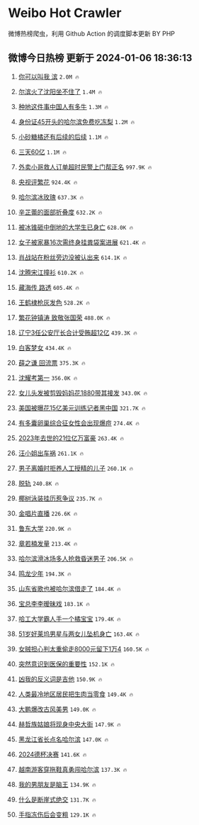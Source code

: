 # Weibo Hot Crawler 



微博热榜爬虫，利用 Github Action 的调度脚本更新 BY PHP 


## 微博今日热榜 更新于 2024-01-06 18:36:13 
1. [你可以叫我 滨](https://s.weibo.com/weibo?q=%E4%BD%A0%E5%8F%AF%E4%BB%A5%E5%8F%AB%E6%88%91%20%E6%BB%A8&t=31&band_rank=1&Refer=top) `2.0M 🔥` 

1. [尔滨火了沈阳坐不住了](https://s.weibo.com/weibo?q=%23%E5%B0%94%E6%BB%A8%E7%81%AB%E4%BA%86%E6%B2%88%E9%98%B3%E5%9D%90%E4%B8%8D%E4%BD%8F%E4%BA%86%23&t=31&band_rank=2&Refer=top) `1.4M 🔥` 

1. [种地这件事中国人有多牛](https://s.weibo.com/weibo?q=%23%E7%A7%8D%E5%9C%B0%E8%BF%99%E4%BB%B6%E4%BA%8B%E4%B8%AD%E5%9B%BD%E4%BA%BA%E6%9C%89%E5%A4%9A%E7%89%9B%23&t=31&band_rank=3&Refer=top) `1.3M 🔥` 

1. [身份证45开头的哈尔滨免费吃冻梨](https://s.weibo.com/weibo?q=%23%E8%BA%AB%E4%BB%BD%E8%AF%8145%E5%BC%80%E5%A4%B4%E7%9A%84%E5%93%88%E5%B0%94%E6%BB%A8%E5%85%8D%E8%B4%B9%E5%90%83%E5%86%BB%E6%A2%A8%23&t=31&band_rank=4&Refer=top) `1.2M 🔥` 

1. [小砂糖橘还有后续的后续](https://s.weibo.com/weibo?q=%23%E5%B0%8F%E7%A0%82%E7%B3%96%E6%A9%98%E8%BF%98%E6%9C%89%E5%90%8E%E7%BB%AD%E7%9A%84%E5%90%8E%E7%BB%AD%23&t=31&band_rank=5&Refer=top) `1.1M 🔥` 

1. [三天60亿](https://s.weibo.com/weibo?q=%E4%B8%89%E5%A4%A960%E4%BA%BF&t=31&band_rank=6&Refer=top) `1.1M 🔥` 

1. [外卖小哥救人订单超时民警上门帮正名](https://s.weibo.com/weibo?q=%23%E5%A4%96%E5%8D%96%E5%B0%8F%E5%93%A5%E6%95%91%E4%BA%BA%E8%AE%A2%E5%8D%95%E8%B6%85%E6%97%B6%E6%B0%91%E8%AD%A6%E4%B8%8A%E9%97%A8%E5%B8%AE%E6%AD%A3%E5%90%8D%23&t=31&band_rank=7&Refer=top) `997.9K 🔥` 

1. [央视评繁花](https://s.weibo.com/weibo?q=%23%E5%A4%AE%E8%A7%86%E8%AF%84%E7%B9%81%E8%8A%B1%23&t=31&band_rank=8&Refer=top) `924.4K 🔥` 

1. [哈尔滨冰玫瑰](https://s.weibo.com/weibo?q=%E5%93%88%E5%B0%94%E6%BB%A8%E5%86%B0%E7%8E%AB%E7%91%B0&t=31&band_rank=9&Refer=top) `637.3K 🔥` 

1. [辛芷蕾的面部折叠度](https://s.weibo.com/weibo?q=%23%E8%BE%9B%E8%8A%B7%E8%95%BE%E7%9A%84%E9%9D%A2%E9%83%A8%E6%8A%98%E5%8F%A0%E5%BA%A6%23&t=31&band_rank=10&Refer=top) `632.2K 🔥` 

1. [被冰锥砸中倒地的大学生已身亡](https://s.weibo.com/weibo?q=%23%E8%A2%AB%E5%86%B0%E9%94%A5%E7%A0%B8%E4%B8%AD%E5%80%92%E5%9C%B0%E7%9A%84%E5%A4%A7%E5%AD%A6%E7%94%9F%E5%B7%B2%E8%BA%AB%E4%BA%A1%23&t=31&band_rank=11&Refer=top) `628.0K 🔥` 

1. [女子被家暴16次需终身挂粪袋案进展](https://s.weibo.com/weibo?q=%23%E5%A5%B3%E5%AD%90%E8%A2%AB%E5%AE%B6%E6%9A%B416%E6%AC%A1%E9%9C%80%E7%BB%88%E8%BA%AB%E6%8C%82%E7%B2%AA%E8%A2%8B%E6%A1%88%E8%BF%9B%E5%B1%95%23&t=31&band_rank=12&Refer=top) `621.4K 🔥` 

1. [肖战站在粉丝旁边没被认出来](https://s.weibo.com/weibo?q=%23%E8%82%96%E6%88%98%E7%AB%99%E5%9C%A8%E7%B2%89%E4%B8%9D%E6%97%81%E8%BE%B9%E6%B2%A1%E8%A2%AB%E8%AE%A4%E5%87%BA%E6%9D%A5%23&t=31&band_rank=13&Refer=top) `614.1K 🔥` 

1. [沈腾宋江撞衫](https://s.weibo.com/weibo?q=%23%E6%B2%88%E8%85%BE%E5%AE%8B%E6%B1%9F%E6%92%9E%E8%A1%AB%23&t=31&band_rank=14&Refer=top) `610.2K 🔥` 

1. [藏海传 路透](https://s.weibo.com/weibo?q=%E8%97%8F%E6%B5%B7%E4%BC%A0%20%E8%B7%AF%E9%80%8F&t=31&band_rank=15&Refer=top) `605.4K 🔥` 

1. [王鹤棣枪灰发色](https://s.weibo.com/weibo?q=%23%E7%8E%8B%E9%B9%A4%E6%A3%A3%E6%9E%AA%E7%81%B0%E5%8F%91%E8%89%B2%23&t=31&band_rank=16&Refer=top) `528.2K 🔥` 

1. [繁花钟镇涛 致敬张国荣](https://s.weibo.com/weibo?q=%E7%B9%81%E8%8A%B1%E9%92%9F%E9%95%87%E6%B6%9B%20%E8%87%B4%E6%95%AC%E5%BC%A0%E5%9B%BD%E8%8D%A3&t=31&band_rank=17&Refer=top) `488.0K 🔥` 

1. [辽宁3任公安厅长合计受贿超12亿](https://s.weibo.com/weibo?q=%23%E8%BE%BD%E5%AE%813%E4%BB%BB%E5%85%AC%E5%AE%89%E5%8E%85%E9%95%BF%E5%90%88%E8%AE%A1%E5%8F%97%E8%B4%BF%E8%B6%8512%E4%BA%BF%23&t=31&band_rank=18&Refer=top) `439.3K 🔥` 

1. [白客梦女](https://s.weibo.com/weibo?q=%E7%99%BD%E5%AE%A2%E6%A2%A6%E5%A5%B3&t=31&band_rank=19&Refer=top) `434.4K 🔥` 

1. [薛之谦 回流票](https://s.weibo.com/weibo?q=%E8%96%9B%E4%B9%8B%E8%B0%A6%20%E5%9B%9E%E6%B5%81%E7%A5%A8&t=31&band_rank=20&Refer=top) `375.3K 🔥` 

1. [沈耀考第一](https://s.weibo.com/weibo?q=%E6%B2%88%E8%80%80%E8%80%83%E7%AC%AC%E4%B8%80&t=31&band_rank=21&Refer=top) `356.0K 🔥` 

1. [女儿头发被剪毁妈妈花1880带其接发](https://s.weibo.com/weibo?q=%23%E5%A5%B3%E5%84%BF%E5%A4%B4%E5%8F%91%E8%A2%AB%E5%89%AA%E6%AF%81%E5%A6%88%E5%A6%88%E8%8A%B11880%E5%B8%A6%E5%85%B6%E6%8E%A5%E5%8F%91%23&t=31&band_rank=22&Refer=top) `343.0K 🔥` 

1. [美国被曝花15亿美元训练记者黑中国](https://s.weibo.com/weibo?q=%23%E7%BE%8E%E5%9B%BD%E8%A2%AB%E6%9B%9D%E8%8A%B115%E4%BA%BF%E7%BE%8E%E5%85%83%E8%AE%AD%E7%BB%83%E8%AE%B0%E8%80%85%E9%BB%91%E4%B8%AD%E5%9B%BD%23&t=31&band_rank=23&Refer=top) `321.7K 🔥` 

1. [有多囊卵巢综合征女性会出现爆痘](https://s.weibo.com/weibo?q=%23%E6%9C%89%E5%A4%9A%E5%9B%8A%E5%8D%B5%E5%B7%A2%E7%BB%BC%E5%90%88%E5%BE%81%E5%A5%B3%E6%80%A7%E4%BC%9A%E5%87%BA%E7%8E%B0%E7%88%86%E7%97%98%23&t=31&band_rank=24&Refer=top) `274.4K 🔥` 

1. [2023年去世的21位亿万富豪](https://s.weibo.com/weibo?q=%232023%E5%B9%B4%E5%8E%BB%E4%B8%96%E7%9A%8421%E4%BD%8D%E4%BA%BF%E4%B8%87%E5%AF%8C%E8%B1%AA%23&t=31&band_rank=25&Refer=top) `263.4K 🔥` 

1. [汪小姐出车祸](https://s.weibo.com/weibo?q=%23%E6%B1%AA%E5%B0%8F%E5%A7%90%E5%87%BA%E8%BD%A6%E7%A5%B8%23&t=31&band_rank=26&Refer=top) `261.1K 🔥` 

1. [男子离婚时拒养人工授精的儿子](https://s.weibo.com/weibo?q=%23%E7%94%B7%E5%AD%90%E7%A6%BB%E5%A9%9A%E6%97%B6%E6%8B%92%E5%85%BB%E4%BA%BA%E5%B7%A5%E6%8E%88%E7%B2%BE%E7%9A%84%E5%84%BF%E5%AD%90%23&t=31&band_rank=27&Refer=top) `260.1K 🔥` 

1. [脱轨](https://s.weibo.com/weibo?q=%E8%84%B1%E8%BD%A8&t=31&band_rank=28&Refer=top) `240.8K 🔥` 

1. [椰树泳装挂历惹争议](https://s.weibo.com/weibo?q=%23%E6%A4%B0%E6%A0%91%E6%B3%B3%E8%A3%85%E6%8C%82%E5%8E%86%E6%83%B9%E4%BA%89%E8%AE%AE%23&t=31&band_rank=29&Refer=top) `235.7K 🔥` 

1. [金唱片直播](https://s.weibo.com/weibo?q=%E9%87%91%E5%94%B1%E7%89%87%E7%9B%B4%E6%92%AD&t=31&band_rank=30&Refer=top) `226.6K 🔥` 

1. [鲁东大学](https://s.weibo.com/weibo?q=%E9%B2%81%E4%B8%9C%E5%A4%A7%E5%AD%A6&t=31&band_rank=31&Refer=top) `220.9K 🔥` 

1. [章若楠发量](https://s.weibo.com/weibo?q=%E7%AB%A0%E8%8B%A5%E6%A5%A0%E5%8F%91%E9%87%8F&t=31&band_rank=32&Refer=top) `213.4K 🔥` 

1. [哈尔滨滑冰场多人抢救昏迷男子](https://s.weibo.com/weibo?q=%23%E5%93%88%E5%B0%94%E6%BB%A8%E6%BB%91%E5%86%B0%E5%9C%BA%E5%A4%9A%E4%BA%BA%E6%8A%A2%E6%95%91%E6%98%8F%E8%BF%B7%E7%94%B7%E5%AD%90%23&t=31&band_rank=33&Refer=top) `206.5K 🔥` 

1. [鸣龙少年](https://s.weibo.com/weibo?q=%E9%B8%A3%E9%BE%99%E5%B0%91%E5%B9%B4&t=31&band_rank=34&Refer=top) `194.3K 🔥` 

1. [山东省歌也被哈尔滨借走了](https://s.weibo.com/weibo?q=%23%E5%B1%B1%E4%B8%9C%E7%9C%81%E6%AD%8C%E4%B9%9F%E8%A2%AB%E5%93%88%E5%B0%94%E6%BB%A8%E5%80%9F%E8%B5%B0%E4%BA%86%23&t=31&band_rank=35&Refer=top) `184.4K 🔥` 

1. [宝总李李暧昧戏](https://s.weibo.com/weibo?q=%23%E5%AE%9D%E6%80%BB%E6%9D%8E%E6%9D%8E%E6%9A%A7%E6%98%A7%E6%88%8F%23&t=31&band_rank=36&Refer=top) `183.1K 🔥` 

1. [哈工大学霸人手一个橘宝宝](https://s.weibo.com/weibo?q=%23%E5%93%88%E5%B7%A5%E5%A4%A7%E5%AD%A6%E9%9C%B8%E4%BA%BA%E6%89%8B%E4%B8%80%E4%B8%AA%E6%A9%98%E5%AE%9D%E5%AE%9D%23&t=31&band_rank=37&Refer=top) `179.4K 🔥` 

1. [51岁好莱坞男星与两女儿坠机身亡](https://s.weibo.com/weibo?q=%2351%E5%B2%81%E5%A5%BD%E8%8E%B1%E5%9D%9E%E7%94%B7%E6%98%9F%E4%B8%8E%E4%B8%A4%E5%A5%B3%E5%84%BF%E5%9D%A0%E6%9C%BA%E8%BA%AB%E4%BA%A1%23&t=31&band_rank=38&Refer=top) `163.4K 🔥` 

1. [女贼担心判太重偷走8000元留下1万4](https://s.weibo.com/weibo?q=%23%E5%A5%B3%E8%B4%BC%E6%8B%85%E5%BF%83%E5%88%A4%E5%A4%AA%E9%87%8D%E5%81%B7%E8%B5%B08000%E5%85%83%E7%95%99%E4%B8%8B1%E4%B8%874%23&t=31&band_rank=39&Refer=top) `160.5K 🔥` 

1. [突然意识到医保的重要性](https://s.weibo.com/weibo?q=%23%E7%AA%81%E7%84%B6%E6%84%8F%E8%AF%86%E5%88%B0%E5%8C%BB%E4%BF%9D%E7%9A%84%E9%87%8D%E8%A6%81%E6%80%A7%23&t=31&band_rank=40&Refer=top) `152.1K 🔥` 

1. [凶我的反义词是吉他](https://s.weibo.com/weibo?q=%E5%87%B6%E6%88%91%E7%9A%84%E5%8F%8D%E4%B9%89%E8%AF%8D%E6%98%AF%E5%90%89%E4%BB%96&t=31&band_rank=41&Refer=top) `150.9K 🔥` 

1. [人类最冷地区居民把生肉当零食](https://s.weibo.com/weibo?q=%E4%BA%BA%E7%B1%BB%E6%9C%80%E5%86%B7%E5%9C%B0%E5%8C%BA%E5%B1%85%E6%B0%91%E6%8A%8A%E7%94%9F%E8%82%89%E5%BD%93%E9%9B%B6%E9%A3%9F&t=31&band_rank=42&Refer=top) `149.4K 🔥` 

1. [大鹏爆改古风美男](https://s.weibo.com/weibo?q=%23%E5%A4%A7%E9%B9%8F%E7%88%86%E6%94%B9%E5%8F%A4%E9%A3%8E%E7%BE%8E%E7%94%B7%23&t=31&band_rank=43&Refer=top) `149.0K 🔥` 

1. [赫哲族姑娘将现身中央大街](https://s.weibo.com/weibo?q=%23%E8%B5%AB%E5%93%B2%E6%97%8F%E5%A7%91%E5%A8%98%E5%B0%86%E7%8E%B0%E8%BA%AB%E4%B8%AD%E5%A4%AE%E5%A4%A7%E8%A1%97%23&t=31&band_rank=44&Refer=top) `147.9K 🔥` 

1. [黑龙江省长点名哈尔滨](https://s.weibo.com/weibo?q=%23%E9%BB%91%E9%BE%99%E6%B1%9F%E7%9C%81%E9%95%BF%E7%82%B9%E5%90%8D%E5%93%88%E5%B0%94%E6%BB%A8%23&t=31&band_rank=45&Refer=top) `147.0K 🔥` 

1. [2024德杯决赛](https://s.weibo.com/weibo?q=%232024%E5%BE%B7%E6%9D%AF%E5%86%B3%E8%B5%9B%23&t=31&band_rank=46&Refer=top) `141.6K 🔥` 

1. [越南游客穿拖鞋真勇闯哈尔滨](https://s.weibo.com/weibo?q=%23%E8%B6%8A%E5%8D%97%E6%B8%B8%E5%AE%A2%E7%A9%BF%E6%8B%96%E9%9E%8B%E7%9C%9F%E5%8B%87%E9%97%AF%E5%93%88%E5%B0%94%E6%BB%A8%23&t=31&band_rank=47&Refer=top) `137.3K 🔥` 

1. [我的男朋友是脑王](https://s.weibo.com/weibo?q=%E6%88%91%E7%9A%84%E7%94%B7%E6%9C%8B%E5%8F%8B%E6%98%AF%E8%84%91%E7%8E%8B&t=31&band_rank=48&Refer=top) `134.9K 🔥` 

1. [什么是断崖式绝交](https://s.weibo.com/weibo?q=%23%E4%BB%80%E4%B9%88%E6%98%AF%E6%96%AD%E5%B4%96%E5%BC%8F%E7%BB%9D%E4%BA%A4%23&t=31&band_rank=49&Refer=top) `131.7K 🔥` 

1. [手指冻伤后会变粗](https://s.weibo.com/weibo?q=%E6%89%8B%E6%8C%87%E5%86%BB%E4%BC%A4%E5%90%8E%E4%BC%9A%E5%8F%98%E7%B2%97&t=31&band_rank=50&Refer=top) `129.1K 🔥` 

